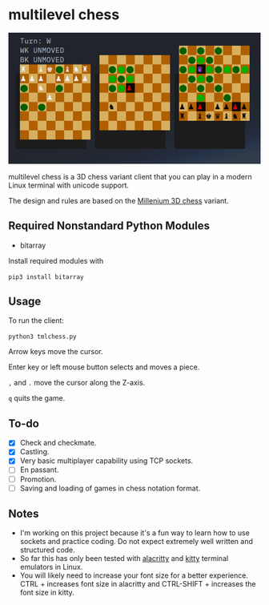 # multilevel chess

![Alt text](example.png?raw=true "Example Game")

multilevel chess is a 3D chess variant client that you can play in a modern Linux terminal with unicode support.

The design and rules are based on the [Millenium 3D chess](https://en.wikipedia.org/wiki/Millennium_3D_chess) variant.

## Required Nonstandard Python Modules
* bitarray

Install required modules with

`pip3 install bitarray`

## Usage
To run the client:

`python3 tmlchess.py`

Arrow keys move the cursor.

Enter key or left mouse button selects and moves a piece.

`,` and `.` move the cursor along the Z-axis.

`q` quits the game.

## To-do
- [x] Check and checkmate.
- [x] Castling.
- [x] Very basic multiplayer capability using TCP sockets.
- [ ] En passant.
- [ ] Promotion.
- [ ] Saving and loading of games in chess notation format.

## Notes
* I'm working on this project because it's a fun way to learn how to use sockets and practice coding. Do not expect extremely well written and structured code.
* So far this has only been tested with [alacritty](https://github.com/alacritty/alacritty) and [kitty](https://github.com/kovidgoyal/kitty) terminal emulators in Linux.
* You will likely need to increase your font size for a better experience. CTRL + increases font size in alacritty and CTRL-SHIFT + increases the font size in kitty.
